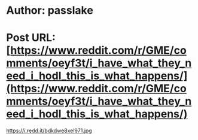 # Author: passlake
# Post URL: [https://www.reddit.com/r/GME/comments/oeyf3t/i_have_what_they_need_i_hodl_this_is_what_happens/](https://www.reddit.com/r/GME/comments/oeyf3t/i_have_what_they_need_i_hodl_this_is_what_happens/)


https://i.redd.it/bdkdwe8xel971.jpg
